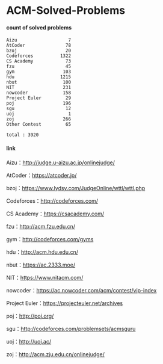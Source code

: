 ﻿# ACM-Solved-Problems

#### count of solved problems
	Aizu                   7
	AtCoder               78
	bzoj                  20
	Codeforces          1322
	CS Academy            73
	fzu                   45
	gym                  103
	hdu                 1215
	nbut                 100
	NIT                  231
	nowcoder             158
	Project Euler         29
	poj                  196
	sgu                   12
	uoj                    1
	zoj                  266
	Other Contest         65

`total : 3920`


#### link

Aizu：http://judge.u-aizu.ac.jp/onlinejudge/

AtCoder：https://atcoder.jp/

bzoj：https://www.lydsy.com/JudgeOnline/wttl/wttl.php

Codeforces：http://codeforces.com/

CS Academy：https://csacademy.com/

fzu：http://acm.fzu.edu.cn/

gym：http://codeforces.com/gyms

hdu：http://acm.hdu.edu.cn/

nbut：https://ac.2333.moe/

NIT：https://www.nitacm.com/

nowcoder：https://ac.nowcoder.com/acm/contest/vip-index

Project Euler：https://projecteuler.net/archives

poj：http://poj.org/

sgu：http://codeforces.com/problemsets/acmsguru

uoj：http://uoj.ac/

zoj：http://acm.zju.edu.cn/onlinejudge/